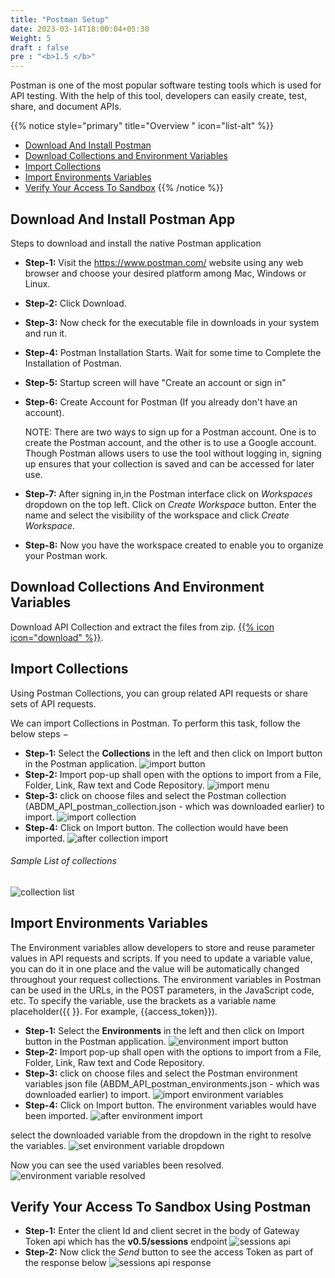 ```yaml
---
title: "Postman Setup"
date: 2023-03-14T18:00:04+05:30
Weight: 5
draft : false
pre : "<b>1.5 </b>"
---
```



Postman is one of the most popular software testing tools which is used for API testing. With the help of this tool, developers can easily create, test, share, and document APIs.

{{% notice style="primary" title="Overview " icon="list-alt" %}}
- [Download And Install Postman](#download-and-install-postman-app)
- [Download Collections and Environment Variables](#download-collections-and-environment-variables)
- [Import Collections](#import-collections)
- [Import Environments Variables](#import-environments-variables) 
- [Verify Your Access To Sandbox](#verify-your-access-to-sandbox-using-postman)
{{% /notice %}}


## Download And Install Postman App
Steps to download and install the native Postman application

- **Step-1:** Visit the https://www.postman.com/ website using any web browser and choose your desired platform among Mac, Windows or Linux.
- **Step-2:** Click Download.
- **Step-3:** Now check for the executable file in downloads in your system and run it.
- **Step-4:** Postman Installation Starts. Wait for some time to Complete the Installation of Postman.
- **Step-5:** Startup screen will have "Create an account or sign in"
- **Step-6:** Create Account for Postman (If you already don't have an account).

    NOTE: There are two ways to sign up for a Postman account. One is to create the Postman account, and the other is to use a Google account. Though Postman allows users to use the tool without logging in, signing up ensures that your collection is saved and can be accessed for later use.
- **Step-7:** After signing in,in the Postman interface click on *Workspaces* dropdown on the top left. Click on *Create Workspace* button. Enter the name and select the visibility of the workspace and click *Create Workspace*.
- **Step-8:** Now you have the workspace created to enable you to organize your Postman work.

## Download Collections And Environment Variables 

Download API Collection and extract the files from zip.
[{{% icon icon="download" %}}](../Postman_Collection.zip "download"). 

## Import Collections
Using Postman Collections, you can group related API requests or share sets of API requests.

We can import Collections in Postman. To perform this task, follow the below steps −

- **Step-1:** Select the **Collections** in the left and then click on Import button in the Postman application.
![import button](../import_postman_collection.png)
- **Step-2:** Import pop-up shall open with the options to import from a File, Folder, Link, Raw text and Code Repository.
![import menu](../import_menu.png)
- **Step-3:** click on choose files and select the Postman collection (ABDM_API_postman_collection.json - which was downloaded earlier) to import. 
![import collection](../import_collection.png)
- **Step-4:** Click on Import button. The collection would have been imported.
![after collection import](../after_collection_import.png)

###### Sample List of collections 
![collection list](../sample_collection_list.png)

## Import Environments Variables
The Environment variables allow developers to store and reuse parameter values in API requests and scripts. If you need to update a variable value, you can do it in one place and the value will be automatically changed throughout your request collections. The environment variables in Postman can be used in the URLs, in the POST parameters, in the JavaScript code, etc. To specify the variable, use the brackets as a variable name placeholder({{ }}. For example, {{access_token}}).


- **Step-1:** Select the **Environments** in the left and then click on Import button in the Postman application.
![environment import button](../environment_import.png)
- **Step-2:** Import pop-up shall open with the options to import from a File, Folder, Link, Raw text and Code Repository.
- **Step-3:** click on choose files and select the Postman environment variables json file (ABDM_API_postman_environments.json - which was downloaded earlier) to import. 
![import environment variables](../environment_variables_files_imported.png)
- **Step-4:** Click on Import button. The environment variables would have been imported.
![after environment import](../after_environment_import.png)

select the downloaded variable from the dropdown in the right to resolve the variables. 
![set environment variable dropdown](../select_environment_variable_dropdown.png)

Now you can see the used variables been resolved.
![environment variable resolved](../variables_resolved.png)

## Verify Your Access To Sandbox Using Postman
- **Step-1:** Enter the client Id and client secret in the body of  Gateway Token api which has the **v0.5/sessions** endpoint 
![sessions api](../sessions_api.png)
- **Step-2:** Now click the *Send* button to see the access Token as part of the response below
![sessions api response](../sessions_api_response.png)


